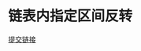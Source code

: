 # 链表内指定区间反转

[提交链接](https://www.nowcoder.com/practice/b58434e200a648c589ca2063f1faf58c?tpId=117&&tqId=34942&rp=1&ru=/ta/job-code-high&qru=/ta/job-code-high/question-ranking)